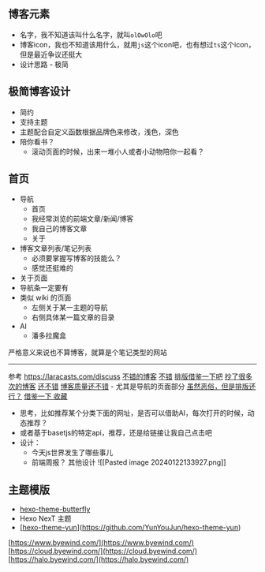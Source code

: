 ## 博客元素

- 名字，我不知道该叫什么名字，就叫`olOwOlo`吧
- 博客icon，我也不知道该用什么，就用`js`这个icon吧，也有想过`ts`这个icon，但是最近争议还挺大
- 设计思路 - 极简

## 极简博客设计

- 简约
- 支持主题
- 主题配合自定义函数根据品牌色来修改，浅色，深色
- 陪你看书？
	- 滚动页面的时候，出来一堆小人或者小动物陪你一起看？


## 首页

- 导航
	- 首页
	- 我经常浏览的前端文章/新闻/博客
	- 我自己的博客文章
	- 关于
- 博客文章列表/笔记列表
	- 必须要掌握写博客的技能么？
	- 感觉还挺难的
- 关于页面
- 导航条一定要有
- 类似 wiki 的页面
	- 左侧关于某一主题的导航
	- 右侧具体某一篇文章的目录
- AI
	- 潘多拉魔盒

严格意义来说也不算博客，就算是个笔记类型的网站


---
参考
https://laracasts.com/discuss
[不错的博客](https://bholmes.dev/)
[不错](https://www.dalelarroder.com/)
[排版借鉴一下吧](https://chirpy.cotes.page/)
[抄了很多次的博客](https://www.joshwcomeau.com/blog/how-i-built-my-blog/)
[还不错](https://alili.tech/)
[博客质量还不错](https://wiki.eryajf.net/)  - 尤其是导航的页面部分
[虽然恶俗，但是排版还行？](https://sao.ren/)
[借鉴一下 收藏](https://liuziting.netlify.app/website)
- 思考，比如推荐某个分类下面的网址，是否可以借助AI，每次打开的时候，动态推荐？
- 或者基于basetjs的特定api，推荐，还是给链接让我自己点击吧
- 设计：
	- 今天js世界发生了哪些事儿
	- 前端周报？
其他设计
![[Pasted image 20240122133927.png]]
## 主题模版

- [hexo-theme-butterfly](https://github.com/jerryc127/hexo-theme-butterfly)
- Hexo NexT 主题
- [[hexo-theme-yun](https://github.com/YunYouJun/hexo-theme-yun)](https://github.com/YunYouJun/hexo-theme-yun)

[https://www.byewind.com/](https://www.byewind.com/)  
[https://cloud.byewind.com/](https://cloud.byewind.com/)  
[https://halo.byewind.com/](https://halo.byewind.com/)